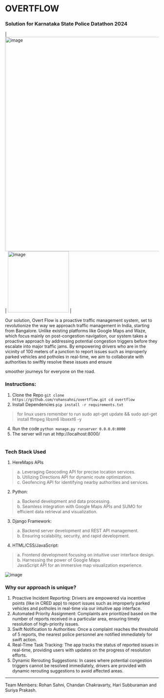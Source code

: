 # OVERTFLOW
### Solution for Karnataka State Police Datathon 2024

| <img src="https://github.com/rohansahni/overtflow/assets/65642059/76dd0e28-c261-473b-b724-2dce215875cb" alt="image" width="700px" /> | <img src="https://github.com/rohansahni/overtflow/assets/65642059/a04635e5-ae81-4f3b-8cb3-8334780d957d" alt="image" width="200px" /> |

Our solution, Overt Flow is a proactive traffic management 
system, set to revolutionize the way we approach traffic 
management in India, starting from Bangalore. Unlike existing 
platforms like Google Maps and Waze, which focus mainly on 
post-congestion navigation, our system takes a proactive 
approach by addressing potential congestion triggers before 
they escalate into major traffic jams. 
By empowering drivers who are in the vicinity of 100 meters of 
a junction to report issues such as improperly parked vehicles 
and potholes in real-time, we aim to collaborate with 
authorities to swiftly resolve these issues and ensure 

smoother journeys for everyone on the road. </br>

### Instructions:
1. Clone the Repo ```git clone https://github.com/rohansahni/overtflow.git
cd overtflow```
2. Install Dependencies
```pip install -r requirements.txt```
 > for linux users remember to run sudo apt-get update && sudo apt-get install ffmpeg libsm6 libxext6 -y
4. Run the code
   ```python manage.py runserver 0.0.0.0:8000```
5. The server will run at http://localhost:8000/
   </br>
   </br>
### Tech Stack Used
 1. HereMaps APIs
> a. Leveraging Geocoding API for precise location services. </br>
> b. Utilizing Directions API for dynamic route optimization. </br>
 > c. Geofencing API for identifying nearby authorities and services.</br>
2. Python:
 > a. Backend development and data processing.</br>
 > b. Seamless integration with Google Maps APIs and SUMO for efficient data retrieval and visualization.</br>
3. Django Framework:
 > a. Backend server development and REST API management.</br>
 > b. Ensuring scalability, security, and rapid development.</br>
4. HTML/CSS/JavaScript:
 > a. Frontend development focusing on intuitive user interface design.
 > b. Harnessing the power of Google Maps</br> JavaScript API for an immersive map visualization experience.</br>


![image](https://github.com/rohansahni/overtflow/assets/65642059/13d7c0a4-11ee-4d77-8d4e-877b746181ce)

### Why our approach is unique?
1. Proactive Incident Reporting: Drivers are empowered via incentive points 
(like in CRED app) to report issues such as improperly parked vehicles and 
potholes in real-time via our intuitive app interface.
2. Automated Priority Assignment: Complaints are prioritized based on the 
number of reports received in a particular area, ensuring timely resolution 
of high-priority issues.
3. Swift Notification to Authorities: Once a complaint reaches the threshold 
of 5 reports, the nearest police personnel are notified immediately for swift 
action.
4. Real-Time Task Tracking: The app tracks the status of reported issues in 
real-time, providing users with updates on the progress of resolution 
efforts.
5. Dynamic Rerouting Suggestions: In cases where potential congestion 
triggers cannot be resolved immediately, drivers are provided with dynamic 
rerouting suggestions to avoid affected areas.

-------------------------------------------------------------
Team Members: Rohan Sahni, Chandan Chakravarty, Hari Subburaman and Suriya Prakash.
